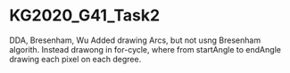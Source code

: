 # KG2020_G41_Task2
 DDA, Bresenham, Wu
Added drawing Arcs, but not usng Bresenham algorith. Instead drawong in for-cycle, where from startAngle to endAngle drawing each pixel on each degree.
